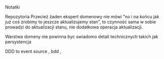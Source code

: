 Notatki


Repozytoria
Przecież żaden ekspert domenowy nie mówi "no i na końcu jak już coś zrobimy to jeszcze aktualizujemy stan", to czynność sama w sobie prowadzi do aktualizacji stanu, nie dodatkowa operacja aktualizacji.



Warstwa domeny nie powinna byc swiadomo detali technicznych takich jak persystencja




DDD to event source , bdd , 